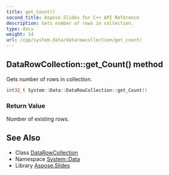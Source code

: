 ```yaml
---
title: get_Count()
second_title: Aspose.Slides for C++ API Reference
description: Gets number of rows in collection.
type: docs
weight: 14
url: /cpp/system.data/datarowcollection/get_count/
---
```

## DataRowCollection::get_Count() method


Gets number of rows in collection.

```cpp
int32_t System::Data::DataRowCollection::get_Count()
```


### Return Value

Number of existing rows.

## See Also

* Class [DataRowCollection](./)
* Namespace [System::Data](../)
* Library [Aspose.Slides](../../)